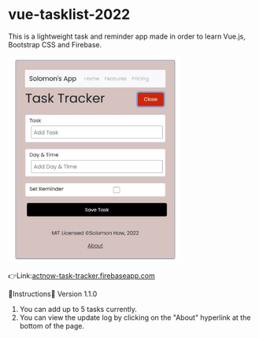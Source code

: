 # vue-tasklist-2022
This is a lightweight task and reminder app made in order to learn Vue.js, Bootstrap CSS and Firebase.

<p align="left">
  <img 
    width="350"
    height="420"
    src="/public/screencap.jpg"
  >
</p>

  :point_right:Link:[actnow-task-tracker.firebaseapp.com](actnow-task-tracker.firebaseapp.com)

  📜Instructions:scroll:
  Version 1.1.0
  1. You can add up to 5 tasks currently.
  2. You can view the update log by clicking on the "About" hyperlink at the bottom of the page.

